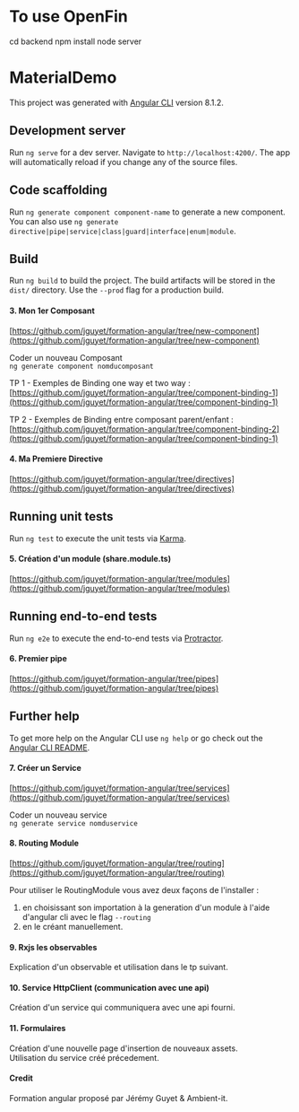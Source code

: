 # To use OpenFin
cd backend
npm install
node server

# MaterialDemo

This project was generated with [Angular CLI](https://github.com/angular/angular-cli) version 8.1.2.

## Development server

Run `ng serve` for a dev server. Navigate to `http://localhost:4200/`. The app will automatically reload if you change any of the source files.

## Code scaffolding

Run `ng generate component component-name` to generate a new component. You can also use `ng generate directive|pipe|service|class|guard|interface|enum|module`.   

## Build

Run `ng build` to build the project. The build artifacts will be stored in the `dist/` directory. Use the `--prod` flag for a production build.   

#### 3. Mon 1er Composant
[https://github.com/jguyet/formation-angular/tree/new-component](https://github.com/jguyet/formation-angular/tree/new-component)  

Coder un nouveau Composant  
`ng generate component nomducomposant`

TP 1 - Exemples de Binding one way et two way :  
[https://github.com/jguyet/formation-angular/tree/component-binding-1](https://github.com/jguyet/formation-angular/tree/component-binding-1)  

TP 2 - Exemples de Binding entre composant parent/enfant :  
[https://github.com/jguyet/formation-angular/tree/component-binding-2](https://github.com/jguyet/formation-angular/tree/component-binding-1)  

#### 4. Ma Premiere Directive
[https://github.com/jguyet/formation-angular/tree/directives](https://github.com/jguyet/formation-angular/tree/directives) 

## Running unit tests

Run `ng test` to execute the unit tests via [Karma](https://karma-runner.github.io).

#### 5. Création d'un module (share.module.ts)
[https://github.com/jguyet/formation-angular/tree/modules](https://github.com/jguyet/formation-angular/tree/modules)

## Running end-to-end tests

Run `ng e2e` to execute the end-to-end tests via [Protractor](http://www.protractortest.org/).

#### 6. Premier pipe
[https://github.com/jguyet/formation-angular/tree/pipes](https://github.com/jguyet/formation-angular/tree/pipes)  

## Further help

To get more help on the Angular CLI use `ng help` or go check out the [Angular CLI README](https://github.com/angular/angular-cli/blob/master/README.md).

#### 7. Créer un Service
[https://github.com/jguyet/formation-angular/tree/services](https://github.com/jguyet/formation-angular/tree/services)  

Coder un nouveau service  
`ng generate service nomduservice`  

#### 8. Routing Module
[https://github.com/jguyet/formation-angular/tree/routing](https://github.com/jguyet/formation-angular/tree/routing)  

Pour utiliser le RoutingModule vous avez deux façons de l'installer :  
1. en choisissant son importation à la generation d'un module à l'aide d'angular cli avec le flag `--routing`  
2. en le créant manuellement.  

#### 9. Rxjs les observables

Explication d'un observable et utilisation dans le tp suivant.

#### 10. Service HttpClient (communication avec une api)

Création d'un service qui communiquera avec une api fourni.

#### 11. Formulaires

Création d'une nouvelle page d'insertion de nouveaux assets.  
Utilisation du service créé précedement.  

#### Credit 

Formation angular proposé par Jérémy Guyet & Ambient-it.
